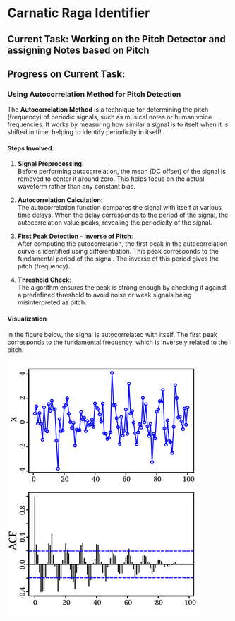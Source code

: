 # Carnatic Raga Identifier

## Current Task: Working on the Pitch Detector and assigning Notes based on Pitch
## Progress on Current Task:

### Using Autocorrelation Method for Pitch Detection

The **Autocorrelation Method** is a technique for determining the pitch (frequency) of periodic signals, such as musical notes or human voice frequencies. It works by measuring how similar a signal is to itself when it is shifted in time, helping to identify periodicity in itself!

#### Steps Involved:

1. **Signal Preprocessing**:  
   Before performing autocorrelation, the mean (DC offset) of the signal is removed to center it around zero. 
   This helps focus on the actual waveform rather than any constant bias.

2. **Autocorrelation Calculation**:  
   The autocorrelation function compares the signal with itself at various time delays. When the delay corresponds to the period of the signal, the autocorrelation value peaks, revealing the periodicity of the signal.

3. **First Peak Detection - Inverse of Pitch**:  
   After computing the autocorrelation, the first peak in the autocorrelation curve is identified using differentiation. This peak corresponds to the fundamental period of the signal. 
   The inverse of this period gives the pitch (frequency).

4. **Threshold Check**:  
   The algorithm ensures the peak is strong enough by checking it against a predefined threshold to avoid noise or weak signals being misinterpreted as pitch.

#### Visualization

In the figure below, the signal is autocorrelated with itself. The first peak corresponds to the fundamental frequency, which is inversely related to the pitch:

![Autocorrelation Process](/Pitch%20Detection/Notes/Acf_new.svg)
